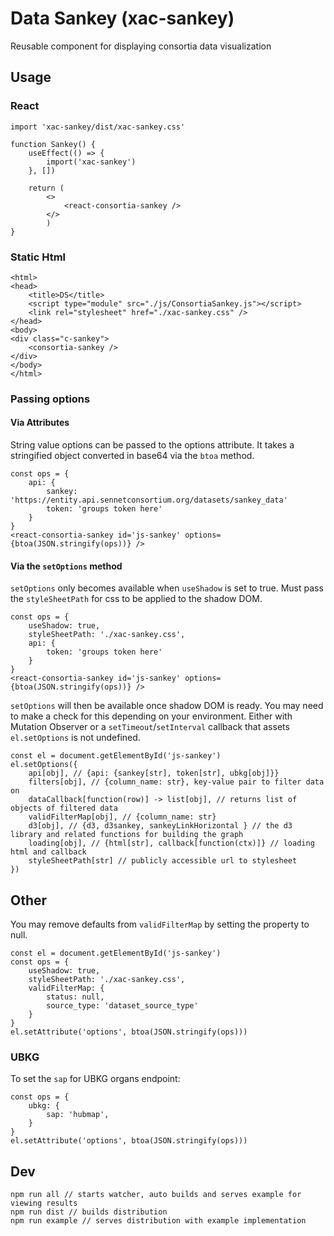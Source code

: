 # Data Sankey (xac-sankey)
Reusable component for displaying consortia data visualization

## Usage
### React
```
import 'xac-sankey/dist/xac-sankey.css'

function Sankey() {
    useEffect(() => {
        import('xac-sankey')
    }, [])

    return (
        <>
            <react-consortia-sankey />
        </>
        )
}
```

### Static Html
```
<html>
<head>
    <title>DS</title>
    <script type="module" src="./js/ConsortiaSankey.js"></script>
    <link rel="stylesheet" href="./xac-sankey.css" />
</head>
<body>
<div class="c-sankey">
    <consortia-sankey />
</div>
</body>
</html>
```

### Passing options
#### Via Attributes
String value options can be passed to the options attribute. It takes a stringified object converted in base64 via the `btoa` method.
```
const ops = {
    api: {
        sankey: 'https://entity.api.sennetconsortium.org/datasets/sankey_data'
        token: 'groups token here'
    }
}
<react-consortia-sankey id='js-sankey' options={btoa(JSON.stringify(ops))} />
```

#### Via the `setOptions` method
`setOptions` only becomes available when `useShadow` is set to true. Must pass the `styleSheetPath` for css to be applied to the shadow DOM.

```
const ops = {
    useShadow: true,
    styleSheetPath: './xac-sankey.css',
    api: {
        token: 'groups token here'
    }
}
<react-consortia-sankey id='js-sankey' options={btoa(JSON.stringify(ops))} />
```

`setOptions` will then be available once shadow DOM is ready. You may need to make a check for this depending on your environment. Either with Mutation Observer or a `setTimeout`/`setInterval` callback that assets `el.setOptions` is not undefined.
```
const el = document.getElementById('js-sankey')
el.setOptions({
    api[obj], // {api: {sankey[str], token[str], ubkg[obj]}}
    filters[obj], // {column_name: str}, key-value pair to filter data on
    dataCallback[function(row)] -> list[obj], // returns list of objects of filtered data
    validFilterMap[obj], // {column_name: str}
    d3[obj], // {d3, d3sankey, sankeyLinkHorizontal } // the d3 library and related functions for building the graph
    loading[obj], // {html[str], callback[function(ctx)]} // loading html and callback
    styleSheetPath[str] // publicly accessible url to stylesheet
})

```

## Other
You may remove defaults from `validFilterMap` by setting the property to null.
```
const el = document.getElementById('js-sankey')
const ops = {
    useShadow: true,
    styleSheetPath: './xac-sankey.css',
    validFilterMap: {
        status: null,
        source_type: 'dataset_source_type'
    }
}
el.setAttribute('options', btoa(JSON.stringify(ops)))
```

### UBKG
To set the `sap` for UBKG organs endpoint:
```
const ops = {
    ubkg: {
        sap: 'hubmap',
    }
}
el.setAttribute('options', btoa(JSON.stringify(ops)))
```

## Dev
```
npm run all // starts watcher, auto builds and serves example for viewing results
npm run dist // builds distribution
npm run example // serves distribution with example implementation
```